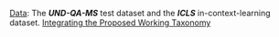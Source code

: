 [Data](Data): The ***UND-QA-MS*** test dataset and the ***ICLS*** in-context-learning dataset.
[Integrating the Proposed Working Taxonomy](Integrating%the%Proposed%Working%Taxonomy)
